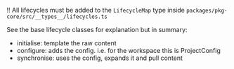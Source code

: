 !! All lifecycles must be added to the `LifecycleMap` type inside `packages/pkg-core/src/__types__/lifecycles.ts`

See the base lifecycle classes for explanation but in summary:

 - initialise: template the raw content
 - configure: adds the config. i.e. for the workspace this is ProjectConfig
 - synchronise: uses the config, expands it and pull content